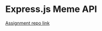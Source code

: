 # Express.js Meme API

[Assignment repo link](https://github.com/ReCoded-Org/curriculum-backend-expressjs-meme-api)